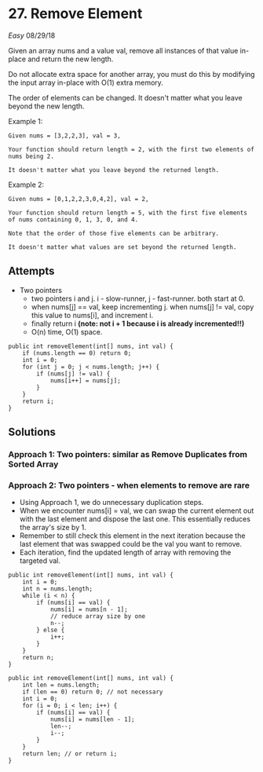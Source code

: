 # 27. Remove Element
*Easy*
08/29/18

Given an array nums and a value val, remove all instances of that value in-place and return the new length.

Do not allocate extra space for another array, you must do this by modifying the input array in-place with O(1) extra memory.

The order of elements can be changed. It doesn't matter what you leave beyond the new length.

Example 1:
```
Given nums = [3,2,2,3], val = 3,

Your function should return length = 2, with the first two elements of nums being 2.

It doesn't matter what you leave beyond the returned length.
```
Example 2:
```
Given nums = [0,1,2,2,3,0,4,2], val = 2,

Your function should return length = 5, with the first five elements of nums containing 0, 1, 3, 0, and 4.

Note that the order of those five elements can be arbitrary.

It doesn't matter what values are set beyond the returned length.
```

## Attempts
* Two pointers
  - two pointers i and j. i - slow-runner, j - fast-runner. both start at 0.
  - when nums[j] == val, keep incrementing j. when nums[j] != val, copy this value to nums[i], and increment i.
  - finally return i **(note: not i + 1 because i is already incremented!!)**
  - O(n) time, O(1) space.
```
public int removeElement(int[] nums, int val) {
    if (nums.length == 0) return 0;
    int i = 0;
    for (int j = 0; j < nums.length; j++) {
        if (nums[j] != val) {
            nums[i++] = nums[j];
        }
    }
    return i;
}
```  

## Solutions
### Approach 1: Two pointers: similar as Remove Duplicates from Sorted Array
### Approach 2: Two pointers - when elements to remove are rare
* Using Approach 1, we do unnecessary duplication steps.
* When we encounter nums[i] = val, we can swap the current element out with the last element and dispose the last one. This essentially reduces the array's size by 1.
* Remember to still check this element in the next iteration because the last element that was swapped could be the val you want to remove.
* Each iteration, find the updated length of array with removing the targeted val.
```
public int removeElement(int[] nums, int val) {
    int i = 0;
    int n = nums.length;
    while (i < n) {
        if (nums[i] == val) {
            nums[i] = nums[n - 1];
            // reduce array size by one
            n--;
        } else {
            i++;
        }
    }
    return n;
}
```
```
public int removeElement(int[] nums, int val) {
    int len = nums.length;
    if (len == 0) return 0; // not necessary
    int i = 0;
    for (i = 0; i < len; i++) {
        if (nums[i] == val) {
            nums[i] = nums[len - 1];
            len--;
            i--;
        }
    }
    return len; // or return i;
}
```
